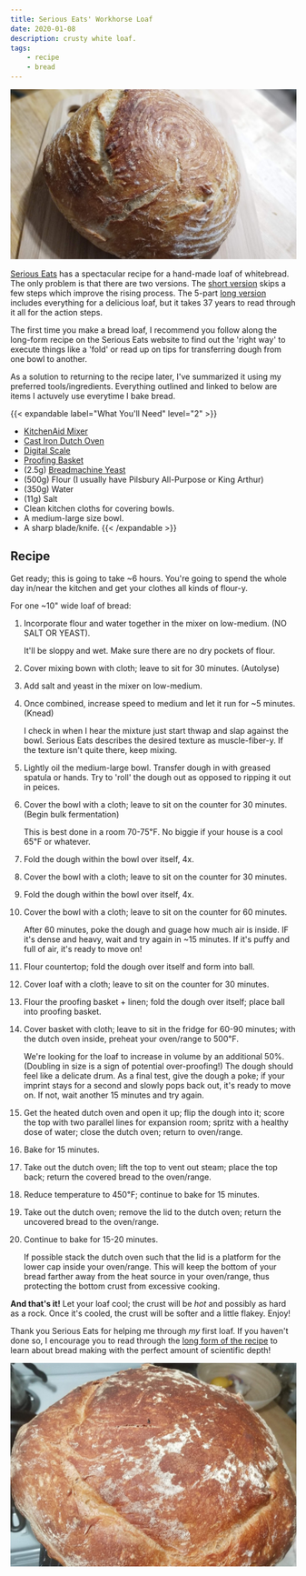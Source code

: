 ```yaml
---
title: Serious Eats' Workhorse Loaf
date: 2020-01-08
description: crusty white loaf.
tags:
    - recipe
    - bread
---
```


![bread](/images/content/bread.jpg)

[Serious Eats][seriouseats] has a spectacular recipe for a hand-made loaf of whitebread. The only problem is that there are two versions. The [short version][shortrecipe] skips a few steps which improve the rising process. The 5-part [long version][longrecipe] includes everything for a delicious loaf, but it takes 37 years to read through it all for the action steps.

The first time you make a bread loaf, I recommend you follow along the long-form recipe on the Serious Eats website to find out the 'right way' to execute things like a 'fold' or read up on tips for transferring dough from one bowl to another.

As a solution to returning to the recipe later, I've summarized it using my preferred tools/ingredients. Everything outlined and linked to below are items I actuvely use everytime I bake bread.

{{< expandable label="What You'll Need" level="2" >}}
- [KitchenAid Mixer](https://www.amazon.com/KitchenAid-KSM150PSGC-Artisan-Pouring-Shield/dp/B000AK3ZKW)
- [Cast Iron Dutch Oven](https://www.amazon.com/gp/product/B0009JKG9M/)
- [Digital Scale](https://www.amazon.com/AmazonBasics-Stainless-Digital-Batteries-Included/dp/B06X9NQ8GX)
- [Proofing Basket](https://www.amazon.com/gp/product/B01CNV40D6/)
- (2.5g) [Breadmachine Yeast](https://www.amazon.com/Fleischmanns-Yeast-Bread-Machines-4-ounce/dp/B00BC3WVNS)
- (500g) Flour (I usually have Pilsbury All-Purpose or King Arthur)
- (350g) Water
- (11g) Salt
- Clean kitchen cloths for covering bowls.
- A medium-large size bowl.
- A sharp blade/knife.
{{< /expandable >}}

## Recipe
Get ready; this is going to take ~6 hours. You're going to spend the whole day in/near the kitchen and get your clothes all kinds of flour-y.

For one ~10" wide loaf of bread:

1. Incorporate flour and water together in the mixer on low-medium. (NO SALT OR YEAST).

    It'll be sloppy and wet. Make sure there are no dry pockets of flour.
1. Cover mixing bown with cloth; leave to sit for 30 minutes. (Autolyse)
1. Add salt and yeast in the mixer on low-medium.
1. Once combined, increase speed to medium and let it run for ~5 minutes. (Knead)

    I check in when I hear the mixture just start thwap and slap against the bowl. Serious Eats describes the desired texture as muscle-fiber-y. If the texture isn't quite there, keep mixing.

1. Lightly oil the medium-large bowl. Transfer dough in with greased spatula or hands. Try to 'roll' the dough out as opposed to ripping it out in peices.
1. Cover the bowl with a cloth; leave to sit on the counter for 30 minutes. (Begin bulk fermentation)

    This is best done in a room 70-75℉. No biggie if your house is a cool 65℉ or whatever.
1. Fold the dough within the bowl over itself, 4x.
1. Cover the bowl with a cloth; leave to sit on the counter for 30 minutes.
1. Fold the dough within the bowl over itself, 4x.
1. Cover the bowl with a cloth; leave to sit on the counter for 60 minutes.

    After 60 minutes, poke the dough and guage how much air is inside. IF it's dense and heavy, wait and try again in ~15 minutes. If it's puffy and full of air, it's ready to move on!
1. Flour countertop; fold the dough over itself and form into ball.
1. Cover loaf with a cloth; leave to sit on the counter for 30 minutes.
1. Flour the proofing basket + linen; fold the dough over itself; place ball into proofing basket.
1. Cover basket with cloth; leave to sit in the fridge for 60-90 minutes; with the dutch oven inside, preheat your oven/range to 500℉.

    We're looking for the loaf to increase in volume by an additional 50%. (Doubling in size is a sign of potential over-proofing!) The dough should feel like a delicate drum. As a final test, give the dough a poke; if your imprint stays for a second and slowly pops back out, it's ready to move on. If not, wait another 15 minutes and try again.
1. Get the heated dutch oven and open it up; flip the dough into it; score the top with two parallel lines for expansion room; spritz with a healthy dose of water; close the dutch oven; return to oven/range.
1. Bake for 15 minutes.
1. Take out the dutch oven; lift the top to vent out steam; place the top back; return the covered bread to the oven/range.
1. Reduce temperature to 450℉; continue to bake for 15 minutes.
1. Take out the dutch oven; remove the lid to the dutch oven; return the uncovered bread to the oven/range.
1. Continue to bake for 15-20 minutes.
   
   If possible stack the dutch oven such that the lid is a platform for the lower cap inside your oven/range. This will keep the bottom of your bread farther away from the heat source in your oven/range, thus protecting the bottom crust from excessive cooking.

**And that's it!** Let your loaf cool; the crust will be *hot* and possibly as hard as a rock. Once it's cooled, the crust will be softer and a little flakey. Enjoy!

Thank you Serious Eats for helping me through *my* first loaf. If you haven't done so, I encourage you to read through the [long form of the recipe][longrecipe] to learn about bread making with the perfect amount of scientific depth!

![bread](/images/content/bread2.jpg)

[seriouseats]: http://seriouseats.com/
[longrecipe]: https://www.seriouseats.com/tags/breadmaking%20101
[shortrecipe]: https://www.seriouseats.com/recipes/2014/08/simple-crusty-white-bread-recipe.html